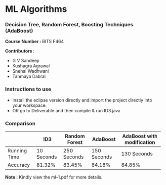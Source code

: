 <h1>ML Algorithms</h1>
<h3>Decision Tree, Random Forest, Boosting Techniques (AdaBoost)</h3>
<b>Course Number :</b> BITS F464

<b>Contributors : </b>
<ul>
<li>G V Sandeep</li>
<li>Kushagra Agrawal</li>
<li>Snehal Wadhwani</li>
<li>Tanmaya Dabral</li>
</ul>


<h3>Instructions to use</h3>
<ul>
	<li>Install the eclipse version directly and import the project directly into your workspace.</li>
	<li>OR go to Deliverable and then compile & run ID3.java </li>
</ul>
<h3>Comparison</h3>
<table>
	<thead>
		<tr>
			<th></th>
			<th>ID3</th>
			<th>Random Forest</th>
			<th>AdaBoost</th>
			<th>AdaBoost with modification</th>
		</tr>
	</thead>
	<tbody>
		<tr>
			<td>Running Time</td>
			<td>10 Seconds</td>
			<td>250 Seconds</td>
			<td>150 Seconds</td>
			<td>130 Seconds</td>
		</tr>
		<tr>
			<td>Accuracy</td>
			<td>81.32%</td>
			<td>83.45%</td>
			<td>84.18%</td>
			<td>84.85%</td>
		</tr>
	</tbody>
</table>
<p><b>Note :</b> Kindly view the ml-1.pdf for more details.</p>